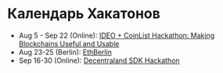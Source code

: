 # Календарь Хакатонов

* Aug 5 - Sep 22 \(Online\): [IDEO + CoinList Hackathon: Making Blockchains Useful and Usable](https://coinlist.co/build/ideo) 
* Aug 23-25 \(Berlin\): [EthBerlin](https://ethberlinzwei.com/)
* Sep 16-30 \(Online\): [Decentraland SDK Hackathon](https://hack.decentraland.org/?with=weekinethereum) 

